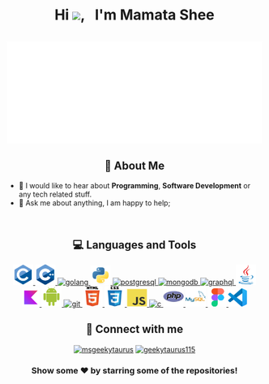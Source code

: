 <h1 align="center">Hi <img src="https://raw.githubusercontent.com/iampavangandhi/iampavangandhi/master/gifs/Hi.gif" width="30px">, &nbsp; I'm Mamata Shee</h1>

 
<div align="center">
	<br>
	<a href="https://github.com/sindresorhus/css-in-readme-like-wat/blame/main/header.svg">
		<img src="mystyle.svg" width="800" height="200" alt="geekytaurus">
	</a>
	<br>
</div>

<!-- ### Liked my Contributions:question::point_right: [Nominate Me for GitHub Stars](https://stars.github.com/nominate/) :star: :sparkles: -->

<!-- <hr> -->

<h2 align="center">💙 About Me</h2>
<!-- <img align="right" src="https://media1.giphy.com/media/13HgwGsXF0aiGY/giphy.gif" /> -->

<!-- - 💻 I'm working on **App Development**. -->
- 🌱 I would like to hear about **Programming**, **Software Development** or any tech related stuff.
- 💬 Ask me about anything, I am happy to help;


<!-- 
<p align="left"> <a href="https://twitter.com/msgeekytaurus" target="blank"><img src="https://img.shields.io/twitter/follow/msgeekytaurus?logo=twitter&style=for-the-badge" alt="msgeekytaurus" /></a> </p>

<hr>
 -->
<!-- 
### Liked my GitHub:question::point_right: [Sponsor me a Dollar](https://github.com/sponsors/geekytaurus115) 💰 💵 :sparkles: -->



</br>
<h2 align="center">💻 Languages and Tools </h2> 
<p align="center">  
<a href="#" target="_blank"> <img src="https://raw.githubusercontent.com/devicons/devicon/master/icons/c/c-original.svg" alt="c" width="40" height="40"/> </a> 
<a href="#" target="_blank"> <img src="https://raw.githubusercontent.com/devicons/devicon/master/icons/cplusplus/cplusplus-original.svg" alt="cplusplus" width="40" height="40"/> </a> 
<a href="#" target="_blank"> 
            <img src="https://cdn.jsdelivr.net/gh/devicons/devicon@latest/icons/go/go-original.svg" alt="golang" width="40" height="40"/> 
</a> 
<a href="#" target="_blank"> 
	<img src="https://raw.githubusercontent.com/devicons/devicon/master/icons/python/python-original.svg" alt="python" width="40" height="38"/> 
</a> 
<a href="#" target="_blank"> 
            <img src="https://cdn.jsdelivr.net/gh/devicons/devicon@latest/icons/postgresql/postgresql-original.svg" alt="postgresql" width="40" height="40"/> 
</a> 
<a href="#" target="_blank"> 
            <img src="https://cdn.jsdelivr.net/gh/devicons/devicon@latest/icons/mongodb/mongodb-original-wordmark.svg" alt="mongodb" width="40" height="40"/> 
</a> 
<a href="#" target="_blank"> 
            <img src="https://cdn.jsdelivr.net/gh/devicons/devicon@latest/icons/graphql/graphql-plain.svg" alt="graphql" width="40" height="40"/> 
</a> 
<a href="https://www.java.com" target="_blank"> <img src="https://raw.githubusercontent.com/devicons/devicon/master/icons/java/java-original.svg" alt="java" width="40" height="40"/> </a>
<a href="#" target="_blank"> <img src="https://raw.githubusercontent.com/devicons/devicon/master/icons/kotlin/kotlin-original.svg" alt="kotlin" width="35" height="36"/> </a>
<a href="#" target="_blank"> <img src="https://raw.githubusercontent.com/devicons/devicon/master/icons/android/android-original.svg" alt="android" width="40" height="40"/> </a>
<a href="https://git-scm.com/" target="_blank"> <img src="https://www.vectorlogo.zone/logos/git-scm/git-scm-icon.svg" alt="git" width="40" height="36"/> </a> 	
<!-- <a href="#" target="_blank"> <img src="https://raw.githubusercontent.com/devicons/devicon/master/icons/flutter/flutter-original.svg" alt="flutter" width="40" height="36"/> </a> -->
<!-- <a href="#" target="_blank"> <img src="https://raw.githubusercontent.com/devicons/devicon/master/icons/dart/dart-original.svg" alt="dart" width="40" height="36"/> </a> -->
<!-- <a href="https://getbootstrap.com" target="_blank"> <img src="https://raw.githubusercontent.com/devicons/devicon/master/icons/bootstrap/bootstrap-plain-wordmark.svg" alt="bootstrap" width="40" height="36"/> </a>  -->
<a href="https://www.w3.org/html/" target="_blank"> <img src="https://raw.githubusercontent.com/devicons/devicon/master/icons/html5/html5-original-wordmark.svg" alt="html5" width="40" height="40"/> </a> 
<a href="https://www.w3schools.com/css/" target="_blank"> <img src="https://raw.githubusercontent.com/devicons/devicon/master/icons/css3/css3-original-wordmark.svg" alt="css3" width="40" height="40"/> </a> 
<a href="https://developer.mozilla.org/en-US/docs/Web/JavaScript" target="_blank"> <img src="https://raw.githubusercontent.com/devicons/devicon/master/icons/javascript/javascript-original.svg" alt="javascript" width="40" height="35"/>
<a href="#" target="_blank"> 
            <img src="https://cdn.jsdelivr.net/gh/devicons/devicon@latest/icons/react/react-original.svg"
           alt="c" width="37" height="37"/> 
</a> 
<a href="https://www.php.net" target="_blank"> <img src="https://raw.githubusercontent.com/devicons/devicon/master/icons/php/php-original.svg" alt="php" width="40" height="40"/> </a> 
<a href="https://www.mysql.com/" target="_blank"> <img src="https://raw.githubusercontent.com/devicons/devicon/master/icons/mysql/mysql-original-wordmark.svg" alt="mysql" width="40" height="40"/> </a> 
<a href="#" target="_blank"> <img src="https://raw.githubusercontent.com/devicons/devicon/master/icons/figma/figma-original.svg" alt="figma" width="37" height="36"/> </a> 
<a href="#" target="_blank"> <img src="https://raw.githubusercontent.com/devicons/devicon/master/icons/vscode/vscode-original.svg" alt="vscode" width="37" height="36"/> </a> 



<!-- <a href="https://reactjs.org/" target="_blank"> <img src="https://raw.githubusercontent.com/devicons/devicon/master/icons/react/react-original-wordmark.svg" alt="react" width="40" height="40"/> </a> 
<a href="https://reactnative.dev/" target="_blank"> <img src="https://reactnative.dev/img/header_logo.svg" alt="reactnative" width="40" height="40"/> </a> 
-->

</p>


<h2 align="center">💎 Connect with me</h2>
<p align="center">
<a href="https://twitter.com/msgeekytaurus" target="blank"><img align="center" src="https://raw.githubusercontent.com/rahuldkjain/github-profile-readme-generator/master/src/images/icons/Social/twitter.svg" alt="msgeekytaurus" height="30" width="40" /></a>
<a href="https://github.com/geekytaurus115" target="blank"><img align="center" src="https://raw.githubusercontent.com/rahuldkjain/github-profile-readme-generator/master/src/images/icons/Social/github.svg" alt="geekytaurus115" height="30" width="40" /></a>
</p>



<div align="center">
		   
### Show some ❤️ by starring some of the repositories!
		   
</div>
